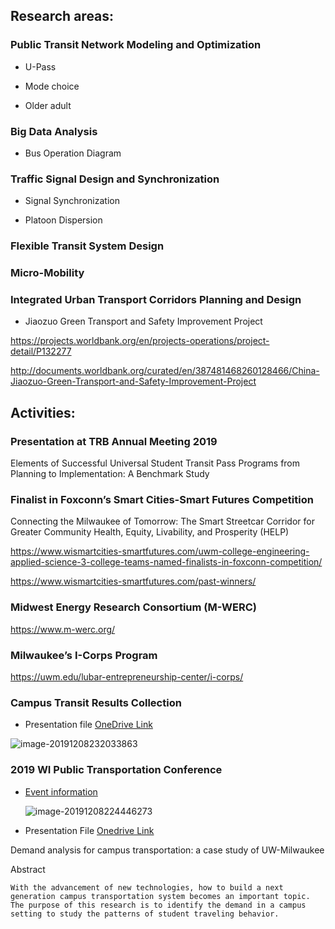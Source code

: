## Research areas:

### Public Transit Network Modeling and Optimization

- U-Pass
- Mode choice 

- Older adult

  

### Big Data Analysis

- Bus Operation Diagram



### Traffic Signal Design and Synchronization

- Signal Synchronization

- Platoon Dispersion



### Flexible Transit System Design



### Micro-Mobility



### Integrated Urban Transport Corridors Planning and Design

- Jiaozuo Green Transport and Safety Improvement Project

<https://projects.worldbank.org/en/projects-operations/project-detail/P132277>

<http://documents.worldbank.org/curated/en/387481468260128466/China-Jiaozuo-Green-Transport-and-Safety-Improvement-Project>



## Activities:

### Presentation at TRB Annual Meeting 2019

Elements of Successful Universal Student Transit Pass Programs from Planning to Implementation: A Benchmark Study

### Finalist in Foxconn’s Smart Cities-Smart Futures Competition 

Connecting the Milwaukee of Tomorrow: The Smart Streetcar Corridor for Greater Community Health, Equity, Livability, and Prosperity (HELP)

<https://www.wismartcities-smartfutures.com/uwm-college-engineering-applied-science-3-college-teams-named-finalists-in-foxconn-competition/>

<https://www.wismartcities-smartfutures.com/past-winners/>

### Midwest Energy Research Consortium (M-WERC)

<https://www.m-werc.org/>

### Milwaukee’s I-Corps Program

<https://uwm.edu/lubar-entrepreneurship-center/i-corps/>



### Campus Transit Results Collection

* Presentation file [OneDrive Link](https://panthers-my.sharepoint.com/:p:/g/personal/zihaojin_uwm_edu/EazNdXopeGZFqSsv3U2D5V4BEQdcu-LoPBvbVQQ4z6vK-Q?e=M1aI2K)  

![image-20191208232033863](https://tva1.sinaimg.cn/large/006tNbRwgy1g9qego0lelj31hf0u041l.jpg)

### 2019 WI Public Transportation Conference

* [Event information](http://utb.cloud/uOS/link/ebe27549fu9a0cfu4c0afu9e7dfuc5f40b6e9e454)

  ![image-20191208224446273](https://tva1.sinaimg.cn/large/006tNbRwgy1g9qdff6fgij30zs0owaf8.jpg)

* Presentation File [Onedrive Link](https://panthers-my.sharepoint.com/:p:/g/personal/zihaojin_uwm_edu/EfijFA61KyFCstKWncqUIxoBfhZykHJa1ONh_VeDY0w2zA?e=dIsrNn) 

Demand analysis for campus transportation: a case study of UW-Milwaukee

Abstract

```
With the advancement of new technologies, how to build a next generation campus transportation system becomes an important topic. The purpose of this research is to identify the demand in a campus setting to study the patterns of student traveling behavior.
```

